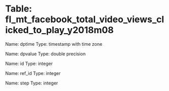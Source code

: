 Table: fl_mt_facebook_total_video_views_clicked_to_play_y2018m08
================================================================

Name: dptime
Type: timestamp with time zone

Name: dpvalue
Type: double precision

Name: id
Type: integer

Name: ref_id
Type: integer

Name: step
Type: integer

